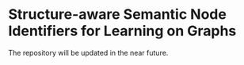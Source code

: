 # Structure-aware Semantic Node Identifiers for Learning on Graphs

The repository will be updated in the near future.
